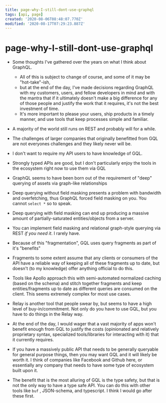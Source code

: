 ```yaml
---
title: page-why-I-still-dont-use-graphql
tags: [api, page]
created: '2020-08-06T08:48:07.770Z'
modified: '2020-08-17T07:29:23.887Z'
---
```


# page-why-I-still-dont-use-graphql

- Some thoughts I've gathered over the years on what I think about GraphQL. 
  - All of this is subject to change of course, and some of it may be "hot-take"-ish, 
  - but at the end of the day, I've made decisions regarding GraphQL with my customers, users, and fellow developers in mind and with the mantra that if it ultimately doesn't make a big difference for any of those people and justify the work that it requires, it's not the best investment of time. 
  - It's more important to please your users, ship products in a timely manner, and use tools that keep processes simple and familiar.

- A majority of the world still runs on REST and probably will for a while.
- The challenges of larger companies that originally benefitted from GQL are not everyones challenges and they likely never will be.
- I don't want to require my API users to have knowledge of GQL.
- Strongly typed APIs are good, but I don't particularly enjoy the tools in the ecosystem right now to use them via GQL
- GraphQL seems to have been born out of the requirement of "deep" querying of assets via graph-like relationships
- Deep querying without field masking presents a problem with bandwidth and overfetching, thus GraphQL forced field masking on you. You cannot `select *` so to speak.
- Deep querying with field masking can end up producing a massive amount of partially-saturated entities/objects from a server.
- You can implement field masking and relational graph-style querying via REST *if you need it*. I rarely have.
- Because of this "fragmentation", GQL uses query fragments as part of it's "benefits"
- Fragments to some extent assume that any clients or consumers of the API have a reliable way of keeping all of these fragments up to date, but doesn't (to my knowledge) offer anything official to do this.
- Tools like Apollo approach this with semi-automated normalized caching (based on the schema) and stitch together fragments and keep entities/fragments up to date as different queries are consumed on the client. This seems extremely complex for most use cases.
- Relay is another tool that people swear by, but seems to have a high level of buy-in/commitment. Not only do you have to use GQL, but you have to do things in the Relay way.
- At the end of the day, I would wager that a vast majority of apps won't benefit enough from GQL to justify the costs (opinionated and relatively proprietary syntax, specialized tools/libraries for interacting with it) that it currently requires.
- If you have a massively public API that needs to be generally queryable for general purpose things, then you may want GQL and it will likely be worth it. I think of companies like Facebook and Github here, or essentially any company that needs to have some type of ecosystem built upon it.
- The benefit that is the most alluring of GQL is the type safety, but that is not the only way to have a type safe API. You can do this with other tools like `buf` , JSON-schema, and typescript. I think I would go after these first.
